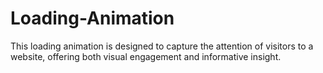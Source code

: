 # Loading-Animation
This loading animation is designed to capture the attention of visitors to a website, offering both visual engagement and informative insight.
